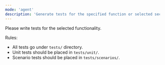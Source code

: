 ```yaml
---
mode: 'agent'
description: 'Generate tests for the specified function or selected section of program.'
---
```


Please write tests for the selected functionality.

Rules:
  - All tests go under `tests/` directory.
  - Unit tests should be placed in `tests/unit/`.
  - Scenario tests should be placed in `tests/scenarios/`.
